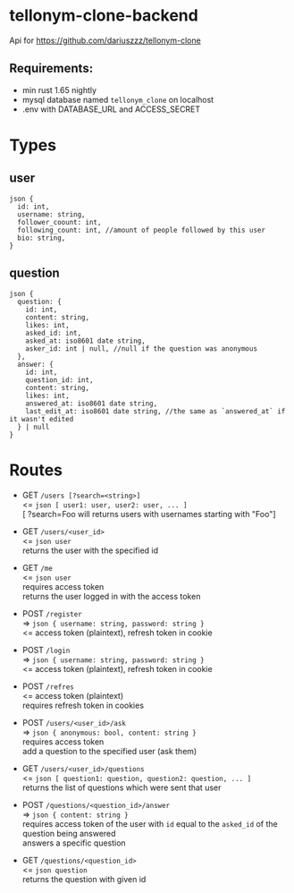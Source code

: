 # tellonym-clone-backend
Api for https://github.com/dariuszzz/tellonym-clone

## Requirements:
- min rust 1.65 nightly
- mysql database named `tellonym_clone` on localhost
- .env with DATABASE_URL and ACCESS_SECRET

# Types 

## user 
```
json {
  id: int,
  username: string,
  follower_coount: int,
  following_count: int, //amount of people followed by this user
  bio: string,
}
```

## question 
```
json {
  question: { 
    id: int,
    content: string,
    likes: int,
    asked_id: int,
    asked_at: iso8601 date string,
    asker_id: int | null, //null if the question was anonymous 
  },
  answer: {
    id: int,
    question_id: int,
    content: string,
    likes: int,
    answered_at: iso8601 date string,
    last_edit_at: iso8601 date string, //the same as `answered_at` if it wasn't edited
  } | null
}
```

# Routes

- GET `/users [?search=<string>]` <br>
  <= `json [ user1: user, user2: user, ... ]` <br>
  [ ?search=Foo will returns users with usernames starting with "Foo"]

- GET `/users/<user_id>` <br>
  <= `json user` <br>
  returns the user with the specified id

- GET `/me` <br>
  <= `json user` <br>
  requires access token <br>
  returns the user logged in with the access token

- POST `/register` <br>
  => `json { username: string, password: string }` <br>
  <= access token (plaintext), refresh token in cookie

- POST `/login` <br>
  => `json { username: string, password: string }` <br>
  <= access token (plaintext), refresh token in cookie

- POST `/refres` <br>
  <= access token (plaintext) <br>
  requires refresh token in cookies

- POST `/users/<user_id>/ask` <br>
  => `json { anonymous: bool, content: string }` <br>
  requires access token <br>
  add a question to the specified user (ask them)

- GET `/users/<user_id>/questions` <br>
  <= `json [ question1: question, question2: question, ... ]` <br>
  returns the list of questions which were sent that user

- POST `/questions/<question_id>/answer` <br>
  => `json { content: string }` <br>
  requires access token of the user with `id` equal to the `asked_id` of the question being answered<br>
  answers a specific question

- GET `/questions/<question_id>` <br>
  <= `json question` <br>
  returns the question with given id

